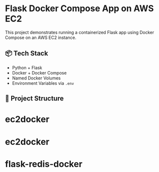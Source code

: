 # Flask Docker Compose App on AWS EC2

This project demonstrates running a containerized Flask app using Docker Compose on an AWS EC2 instance.

## 📦 Tech Stack
- Python + Flask
- Docker + Docker Compose
- Named Docker Volumes
- Environment Variables via `.env`

## 📁 Project Structure

# ec2docker
# ec2docker
# flask-redis-docker
